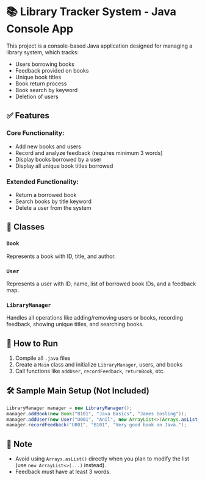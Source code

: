 # 📚 Library Tracker System - Java Console App

This project is a console-based Java application designed for managing a library system, which tracks:
- Users borrowing books
- Feedback provided on books
- Unique book titles
- Book return process
- Book search by keyword
- Deletion of users

## ✅ Features

### Core Functionality:
- Add new books and users
- Record and analyze feedback (requires minimum 3 words)
- Display books borrowed by a user
- Display all unique book titles borrowed

### Extended Functionality:
- Return a borrowed book
- Search books by title keyword
- Delete a user from the system

## 🧱 Classes

### `Book`
Represents a book with ID, title, and author.

### `User`
Represents a user with ID, name, list of borrowed book IDs, and a feedback map.

### `LibraryManager`
Handles all operations like adding/removing users or books, recording feedback, showing unique titles, and searching books.

## 🚀 How to Run
1. Compile all `.java` files
2. Create a `Main` class and initialize `LibraryManager`, users, and books
3. Call functions like `addUser`, `recordFeedback`, `returnBook`, etc.

## 🛠️ Sample Main Setup (Not Included)
```java
LibraryManager manager = new LibraryManager();
manager.addBook(new Book("B101", "Java Basics", "James Gosling"));
manager.addUser(new User("U001", "Anil", new ArrayList<>(Arrays.asList("B101"))));
manager.recordFeedback("U001", "B101", "Very good book on Java.");
```

## 📌 Note
- Avoid using `Arrays.asList()` directly when you plan to modify the list (use `new ArrayList<>(...)` instead).
- Feedback must have at least 3 words.
